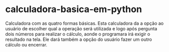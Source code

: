 # calculadora-basica-em-python
Calculadora com as quatro formas básicas.
Esta calculadora da a opção ao usuário de escolher qual a operação será utilizada e logo após pergunta dois números para realizar o cálculo, aonde o programara irá exigir o resultado na tela. Ele dará também a opção do usuário fazer um outro cálculo ou encerrar.
